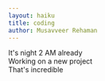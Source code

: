 ```yaml
---
layout: haiku
title: coding
author: Musavveer Rehaman
---
```


It's night 2 AM already<br>
Working on a new project<br>
That's incredible<br>

